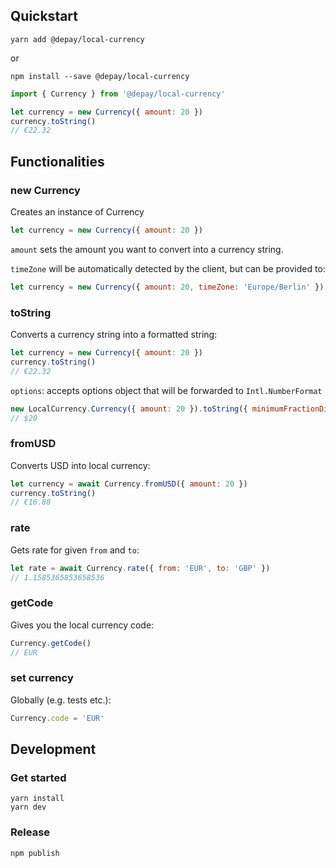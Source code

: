 ## Quickstart

```
yarn add @depay/local-currency
```

or 

```
npm install --save @depay/local-currency
```

```javascript
import { Currency } from '@depay/local-currency'

let currency = new Currency({ amount: 20 })
currency.toString()
// €22.32
```

## Functionalities

### new Currency

Creates an instance of Currency

```javascript
let currency = new Currency({ amount: 20 })
```

`amount` sets the amount you want to convert into a currency string.

`timeZone` will be automatically detected by the client, but can be provided to:

```javascript
let currency = new Currency({ amount: 20, timeZone: 'Europe/Berlin' })
```

### toString

Converts a currency string into a formatted string:

```javascript
let currency = new Currency({ amount: 20 })
currency.toString()
// €22.32
```

`options`: accepts options object that will be forwarded to `Intl.NumberFormat`

```javascript
new LocalCurrency.Currency({ amount: 20 }).toString({ minimumFractionDigits: 0 })
// $20
```

### fromUSD

Converts USD into local currency:

```javascript
let currency = await Currency.fromUSD({ amount: 20 })
currency.toString()
// €16.88
```

### rate

Gets rate for given `from` and `to`:

```javascript
let rate = await Currency.rate({ from: 'EUR', to: 'GBP' })
// 1.1585365853658536
```

### getCode

Gives you the local currency code:

```javascript
Currency.getCode()
// EUR
```

### set currency

Globally (e.g. tests etc.):

```javascript
Currency.code = 'EUR'
```

## Development

### Get started

```
yarn install
yarn dev
```

### Release

```
npm publish
```
